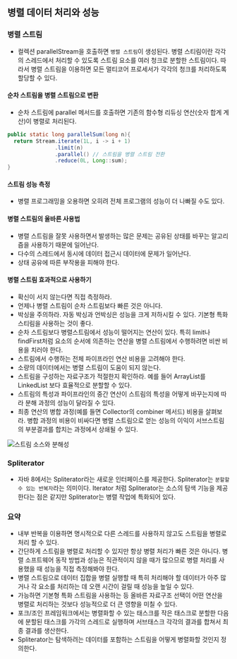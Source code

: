 병렬 데이터 처리와 성능
-----------------------

### 병렬 스트림

-	컬렉션 parallelStream을 호출하면 `병렬 스트림`이 생성된다. 병렬 스티림이란 각각의 스레드에서 처리할 수 있도록 스트림 요소를 여러 청크로 분할한 스트림이다. 따라서 병렬 스트림을 이용하면 모든 멀티코어 프로세서가 각각의 청크를 처리하도록 할당할 수 있다.

#### 순차 스트림을 병렬 스트림으로 변환

-	순차 스트림에 parallel 메서드를 호출하면 기존의 함수형 리듀싱 연산(숫자 합계 계산)이 병렬로 처리된다.

```java
public static long parallelSum(long n){
  return Stream.iterate(1L, i -> i + 1)
               .limit(n)
               .parallel() // 스트림을 병렬 스트림 전환
               .reduce(0L, Long::sum);
}
```

#### 스트림 성능 측정

-	병렬 프로그래밍을 오용하면 오히려 전체 프로그램의 성능이 더 나빠질 수도 있다.

#### 병렬 스트림의 올바른 사용법

-	병렬 스트림을 잘못 사용하면서 발생하는 많은 문제는 공유된 상태를 바꾸는 알고리즘을 사용하기 때문에 일어난다.
-	다수의 스레드에서 동시에 데이터 접근시 데이터에 문제가 일어난다.
-	상태 공유에 따른 부작용을 피해야 한다.

#### 병렬 스트림 효과적으로 사용하기

-	확신이 서지 않는다면 직접 측정하라.
-	언제나 병렬 스트림이 순차 스트림보다 빠른 것은 아니다.
-	박싱을 주의하라. 자동 박싱과 언박싱은 성능을 크게 저하시킬 수 있다. 기본형 특화 스티림을 사용하는 것이 좋다.
-	순차 스트림보다 병렬스트림에서 성능이 떨어지는 연산이 있다. 특히 limit나 findFirst처럼 요소의 순서에 의존하는 연산을 병렬 스트림에서 수행하려면 비싼 비용을 치러야 한다.
-	스트림에서 수행하는 전체 파이프라인 연산 비용을 고려해야 한다.
-	소량의 데이터에서는 병렬 스트림이 도움이 되지 않는다.
-	스트림을 구성하는 자료구조가 적절한지 확인하라. 예를 들어 ArrayList를 LinkedList 보다 효율적으로 분할할 수 있다.
-	스트림의 특성과 파이프라인의 중간 연산이 스트림의 특성을 어떻게 바꾸는지에 따라 분해 과정의 성능이 달라질 수 있다.
-	최종 연산의 병합 과정(예를 들면 Collector의 combiner 메서드) 비용을 살펴보라. 병합 과정의 비용이 비싸다면 병렬 스트림으로 얻는 성능의 이익이 서브스트림의 부분결과를 합치는 과정에서 상쇄될 수 있다.

![스트림 소스와 분해성](http://drive.google.com/uc?export=view&id=0ByLqiEM75qEzaUtFV2gzWUpIaTA)

### Spliterator

-	자바 8에서는 Spliterator라는 새로운 인터페이스를 제공한다. Spliterator는 `분할할 수 있는 반복자`라는 의미이다. Iterator 처럼 Spliterator는 소스의 탐색 기능을 제공한다는 점은 같지만 Spliterator는 병렬 작업에 특화되어 있다.

### 요약

-	내부 반복을 이용하면 명시적으로 다른 스레드를 사용하지 않고도 스트림을 병렬로 처리 할 수 있다.
-	간단하게 스트림을 병렬로 처리할 수 있지만 항상 병렬 처리가 빠른 것은 아니다. 병렬 소프트웨어 동작 방법과 성능은 직관적이지 않을 때가 많으므로 병렬 처리를 사용했을 때 성능을 직접 측정해봐야 한다.
-	병렬 스트림으로 데이터 집합을 병렬 실행할 때 특히 처리해야 할 데이터가 아주 많거나 각 요소를 처리하는 데 오랜 시간이 걸릴 때 성능을 높일 수 있다.
-	가능하면 기본형 특화 스트림을 사용하는 등 올바른 자료구조 선택이 어떤 연산을 병렬로 처리하는 것보다 성능적으로 더 큰 영향을 미칠 수 있다.
-	포크/조인 프레임워크에서는 병렬화할 수 있는 태스크를 작은 태스크로 분할한 다음에 분할된 태스크를 가각의 스레드로 실행하며 서브태스크 각각의 결과를 합쳐서 최종 결과를 생산한다.
-	Spliterator는 탐색하려는 데이터를 포함하는 스트림을 어떻게 병렬화할 것인지 정의한다.
